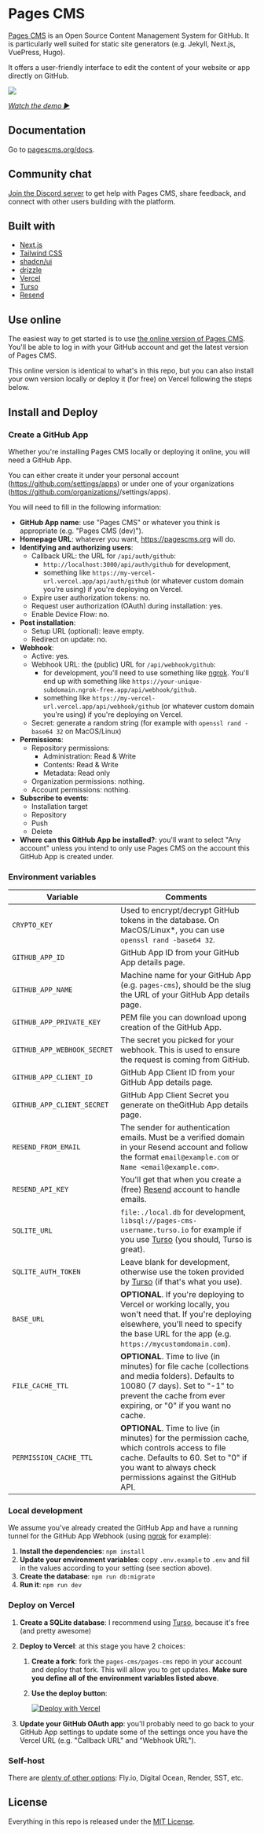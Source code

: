 # Pages CMS

[Pages CMS](https://pagescms.org) is an Open Source Content Management System for GitHub. It is particularly well suited for static site generators (e.g. Jekyll, Next.js, VuePress, Hugo).

It offers a user-friendly interface to edit the content of your website or app directly on GitHub.

<a href="https://demo.pagescms.org" target="_blank">
<picture>
<source media="(prefers-color-scheme: dark)" srcset="https://pagescms.org/media/screenshots/nextjs-edit-with-bg-dark@2x.png">
<source media="(prefers-color-scheme: light)" srcset="https://pagescms.org/media/screenshots/nextjs-edit-with-bg-light@2x.png">
<img src="https://pagescms.org/media/screenshots/nextjs-edit-with-bg-light@2x.png">
</picture>
</a>

*[Watch the demo ▶](https://demo.pagescms.org)*

## Documentation

Go to [pagescms.org/docs](https://pagescms.org/docs).

## Community chat

[Join the Discord server](https://pagescms.org/chat) to get help with Pages CMS, share feedback, and connect with other users building with the platform.

## Built with

- [Next.js](https://nextjs.org/)
- [Tailwind CSS](https://tailwindcss.com/)
- [shadcn/ui](https://ui.shadcn.com/)
- [drizzle](https://orm.drizzle.team/)
- [Vercel](https://vercel.com/)
- [Turso](https://turso.tech/)
- [Resend](https://resend.com/)

## Use online

The easiest way to get started is to use [the online version of Pages CMS](https://app.pagescms.org). You'll be able to log in with your GitHub account and get the latest version of Pages CMS.

This online version is identical to what's in this repo, but you can also install your own version locally or deploy it (for free) on Vercel following the steps below.

## Install and Deploy

### Create a GitHub App

Whether you're installing Pages CMS locally or deploying it online, you will need a GitHub App.

You can either create it under your personal account (https://github.com/settings/apps) or under one of your organizations (https://github.com/organizations/<org-name>/settings/apps).

You will need to fill in the following information:

- **GitHub App name**: use "Pages CMS" or whatever you think is appropriate (e.g. "Pages CMS (dev)").
- **Homepage URL**: whatever you want, https://pagescms.org will do.
- **Identifying and authorizing users**:
    - Callback URL: the URL for `/api/auth/github`:
        - `http://localhost:3000/api/auth/github` for development,
        - something like `https://my-vercel-url.vercel.app/api/auth/github` (or whatever custom domain you're using) if you're deploying on Vercel.
    - Expire user authorization tokens: no.
    - Request user authorization (OAuth) during installation: yes.
    - Enable Device Flow: no.
- **Post installation**:
    - Setup URL (optional): leave empty.
    - Redirect on update: no.
- **Webhook**:
    - Active: yes.
    - Webhook URL: the (public) URL for `/api/webhook/github`:
        - for development, you'll need to use something like [ngrok](https://ngrok.com/). You'll end up with something like `https://your-unique-subdomain.ngrok-free.app/api/webhook/github`.
        - something like `https://my-vercel-url.vercel.app/api/webhook/github` (or whatever custom domain you're using) if you're deploying on Vercel.
    - Secret: generate a random string (for example with `openssl rand -base64 32` on MacOS/Linux)
- **Permissions**:
    - Repository permissions:
        - Administration: Read & Write
        - Contents: Read & Write
        - Metadata: Read only
    - Organization permissions: nothing.
    - Account permissions: nothing.
- **Subscribe to events**:
    - Installation target
    - Repository
    - Push
    - Delete
- **Where can this GitHub App be installed?**: you'll want to select "Any account" unless you intend to only use Pages CMS on the account this GitHub App is created under.

### Environment variables

Variable | Comments
--- | ---
`CRYPTO_KEY` | Used to encrypt/decrypt GitHub tokens in the database. On MacOS/Linux*, you can use `openssl rand -base64 32`.
`GITHUB_APP_ID` | GitHub App ID from your GitHub App details page.
`GITHUB_APP_NAME` | Machine name for your GitHub App (e.g. `pages-cms`), should be the slug the URL of your GitHub App details page.
`GITHUB_APP_PRIVATE_KEY` | PEM file you can download upong creation of the GitHub App.
`GITHUB_APP_WEBHOOK_SECRET` | The secret you picked for your webhook. This is used to ensure the request is coming from GitHub.
`GITHUB_APP_CLIENT_ID` | GitHub App Client ID from your GitHub App details page.
`GITHUB_APP_CLIENT_SECRET` | GitHub App Client Secret you generate on theGitHub App details page.
`RESEND_FROM_EMAIL` | The sender for authentication emails. Must be a verified domain in your Resend account and follow the format `email@example.com` or `Name <email@example.com>`.
`RESEND_API_KEY` | You'll get that when you create a (free) [Resend](https://resend.com) account to handle emails.
`SQLITE_URL` | `file:./local.db` for development, `libsql://pages-cms-username.turso.io` for example if you use [Turso](https://turso.tech) (you should, Turso is great).
`SQLITE_AUTH_TOKEN` | Leave blank for development, otherwise use the token provided by [Turso](https://turso.tech) (if that's what you use).
`BASE_URL` | **OPTIONAL**. If you're deploying to Vercel or working locally, you won't need that. If you're deploying elsewhere, you'll need to specify the base URL for the app (e.g. `https://mycustomdomain.com`).
`FILE_CACHE_TTL` | **OPTIONAL**. Time to live (in minutes) for file cache (collections and media folders). Defaults to 10080 (7 days). Set to "-1" to prevent the cache from ever expiring, or "0" if you want no cache.
`PERMISSION_CACHE_TTL` | **OPTIONAL**. Time to live (in minutes) for the permission cache, which controls access to file cache. Defaults to 60. Set to "0" if you want to always check permissions against the GitHub API.

### Local development

We assume you've already created the GitHub App and have a running tunnel for the GitHub App Webhook (using [ngrok](https://ngrok.com/) for example):

1. **Install the dependencies**: `npm install`
2. **Update your environment variables**: copy `.env.example` to `.env` and fill in the values according to your setting (see section above).
3. **Create the database**: `npm run db:migrate`
4. **Run it**: `npm run dev`

### Deploy on Vercel

1. **Create a SQLite database**: I recommend using [Turso](https://turso.tech), because it's free (and pretty awesome)
2. **Deploy to Vercel**: at this stage you have 2 choices:
    1. **Create a fork**: fork the `pages-cms/pages-cms` repo in your account and deploy that fork. This will allow you to get updates. **Make sure you define all of the environment variables listed above**.
    2. **Use the deploy button**:
    
        [![Deploy with Vercel](https://vercel.com/button)](https://vercel.com/new/clone?repository-url=https%3A%2F%2Fgithub.com%2FKaiden-gg%2Fpages-cms%2Fpages-cms%2Ftree%2Fmain&project-name=pages-cms&repository-name=pages-cms&redirect-url=https%3A%2F%2Fpagescms.org&env=CRYPTO_KEY,GITHUB_APP_ID,GITHUB_APP_NAME,GITHUB_APP_PRIVATE_KEY,GITHUB_APP_WEBHOOK_SECRET,GITHUB_APP_CLIENT_ID,GITHUB_APP_CLIENT_SECRET,RESEND_API_KEY,SQLITE_URL,SQLITE_AUTH_TOKEN)

3. **Update your GitHub OAuth app**: you'll probably need to go back to your GitHub App settings to update some of the settings once you have the Vercel URL (e.g. "Callback URL" and "Webhook URL").

### Self-host

There are [plenty of other options](https://nextjs.org/docs/app/building-your-application/deploying#self-hosting): Fly.io, Digital Ocean, Render, SST, etc.

## License

Everything in this repo is released under the [MIT License](LICENSE).
